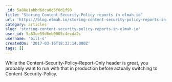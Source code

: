 ```yaml
---
_id: 5a88e1abbd6dca0d5f0d1f98
title: "Storing Content-Security-Policy reports in elmah.io"
url: 'https://blog.elmah.io/storing-content-security-policy-reports-in-elmah-io/'
category: articles
slug: 'storing-content-security-policy-reports-in-elmah-io'
user_id: 5a83ce59d6eb0005c4ecda2c
username: 'bill-s'
createdOn: '2017-03-16T18:32:14.000Z'
tags: []
---
```


While the Content-Security-Policy-Report-Only header is great, you probably want to run with that in production before actually switching to Content-Security-Policy. 
